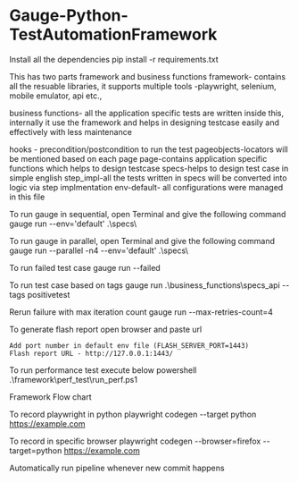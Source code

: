 # Gauge-Python-TestAutomationFramework

Install all the dependencies
pip install -r requirements.txt

This has two parts
framework and business functions
framework- contains all the resuable libraries, it supports multiple tools -playwright, selenium, mobile emulator, api etc.,

business functions- all the application specific tests are written inside this, internally it use the framework and helps in designing testcase easily and effectively with less maintenance

hooks - precondition/postcondition to run the test
pageobjects-locators will be mentioned based on each page
page-contains application specific functions which helps to design testcase
specs-helps to design test case in simple english
step_impl-all the tests written in specs will be converted into logic via step implmentation
env-default- all configurations were managed in this file
             

To run gauge in sequential, open Terminal and give the following command
gauge run  --env='default' .\specs\

To run gauge in parallel, open Terminal and give the following command
gauge run --parallel -n4 --env='default' .\specs\

To run failed test case
gauge run --failed

To run test case based on tags
gauge run .\business_functions\specs_api --tags positivetest

Rerun failure with max iteration count
gauge run --max-retries-count=4

To generate flash report open browser and paste url

    Add port number in default env file (FLASH_SERVER_PORT=1443)
    Flash report URL - http://127.0.0.1:1443/

To run performance test execute below powershell
 .\framework\perf_test\run_perf.ps1


Framework Flow chart

To record playwright in python
playwright codegen --target python https://example.com

To record in specific browser
playwright codegen --browser=firefox --target=python https://example.com

Automatically run pipeline whenever new commit happens

